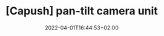 ---
title: "[Capush] pan-tilt camera unit"
date: 2022-04-01T16:44:53+02:00
draft: false
images: 
- "/images/pan-tilt-cam.jpg"
---